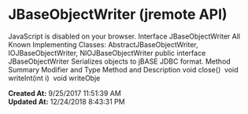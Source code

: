 # JBaseObjectWriter (jremote API)

JavaScript is disabled on your browser. Interface JBaseObjectWriter All Known Implementing Classes: AbstractJBaseObjectWriter, IOJBaseObjectWriter, NIOJBaseObjectWriter public interface JBaseObjectWriter Serializes objects to jBASE JDBC format. Method Summary Modifier and Type Method and Description void close()  void writeInt(int i)  void writeObje  

**Created At:** 9/25/2017 11:51:39 AM  
**Updated At:** 12/24/2018 8:43:31 PM  

